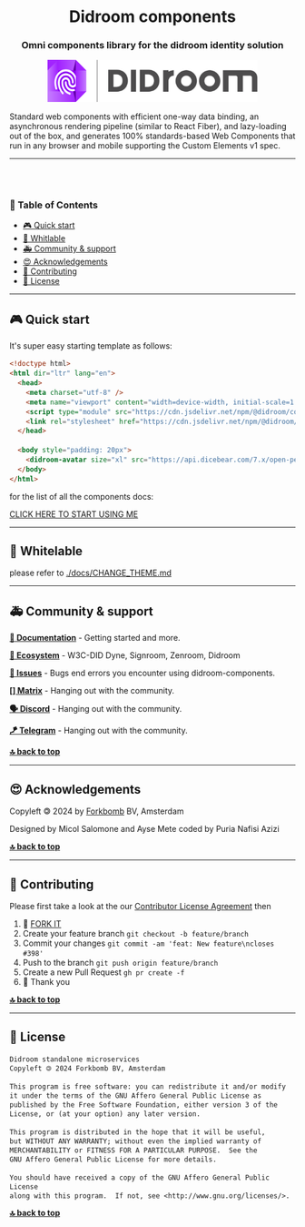 <div align="center">

# Didroom components

### Omni components library for the didroom identity solution

</div>

<p align="center">
   <img src="https://github.com/ForkbombEu/DIDroom/raw/main/images/DIDroom_logo.png" width="370">
</p>
Standard web components with efficient one-way data binding, an asynchronous rendering pipeline (similar to React Fiber), and lazy-loading out of the box, and generates 100% standards-based Web Components that run in any browser and mobile supporting the Custom Elements v1 spec.


---
<br><br>

<div id="toc">

### 🚩 Table of Contents

- [🎮 Quick start](#-quick-start)
- [💄 Whitlable](#-whitelable)
- [🚑 Community & support](#-community--support)
- [😍 Acknowledgements](#-acknowledgements)
- [👤 Contributing](#-contributing)
- [💼 License](#-license)

</div>

***
## 🎮 Quick start

It's super easy starting template as follows:

```html
<!doctype html>
<html dir="ltr" lang="en">
  <head>
    <meta charset="utf-8" />
    <meta name="viewport" content="width=device-width, initial-scale=1.0, minimum-scale=1.0, maximum-scale=5.0" />
    <script type="module" src="https://cdn.jsdelivr.net/npm/@didroom/components/dist/didroom-components/didroom-components.esm.js"></script>
    <link rel="stylesheet" href="https://cdn.jsdelivr.net/npm/@didroom/components/dist/didroom-components/didroom-components.css"/>
  </head>

  <body style="padding: 20px">
    <didroom-avatar size="xl" src="https://api.dicebear.com/7.x/open-peeps/svg" />
  </body>
</html>

```

for the list of all the components docs:

[CLICK HERE TO START USING ME](https://forkbombeu.github.io/didroom-components/)

***
## 💄 Whitelable

please refer to [./docs/CHANGE_THEME.md](./docs/CHANGE_THEME.md)

***
## 🚑 Community & support

**[📝 Documentation](#toc)** - Getting started and more.

**[🌱 Ecosystem](https://forkbomb.solutions/solution/didroom/)** - W3C-DID Dyne, Signroom, Zenroom, Didroom

**[🚩 Issues](../../issues)** - Bugs end errors you encounter using didroom-components.

**[[] Matrix](https://socials.dyne.org/matrix)** - Hanging out with the community.

**[🗣️ Discord](https://socials.dyne.org/discord)** - Hanging out with the community.

**[🪁 Telegram](https://socials.dyne.org/telegram)** - Hanging out with the community.

**[🔝 back to top](#toc)**


***
## 😍 Acknowledgements

Copyleft 🄯 2024 by [Forkbomb](https://www.forkbomb.eu) BV, Amsterdam

Designed by Micol Salomone and Ayse Mete coded by Puria Nafisi Azizi

**[🔝 back to top](#toc)**

***
## 👤 Contributing

Please first take a look at the our [Contributor License Agreement](CONTRIBUTING.md) then

1.  🔀 [FORK IT](../../fork)
2.  Create your feature branch `git checkout -b feature/branch`
3.  Commit your changes `git commit -am 'feat: New feature\ncloses #398'`
4.  Push to the branch `git push origin feature/branch`
5.  Create a new Pull Request `gh pr create -f`
6.  🙏 Thank you


**[🔝 back to top](#toc)**

***
## 💼 License
    Didroom standalone microservices
    Copyleft 🄯 2024 Forkbomb BV, Amsterdam

    This program is free software: you can redistribute it and/or modify
    it under the terms of the GNU Affero General Public License as
    published by the Free Software Foundation, either version 3 of the
    License, or (at your option) any later version.

    This program is distributed in the hope that it will be useful,
    but WITHOUT ANY WARRANTY; without even the implied warranty of
    MERCHANTABILITY or FITNESS FOR A PARTICULAR PURPOSE.  See the
    GNU Affero General Public License for more details.

    You should have received a copy of the GNU Affero General Public License
    along with this program.  If not, see <http://www.gnu.org/licenses/>.

**[🔝 back to top](#toc)**
